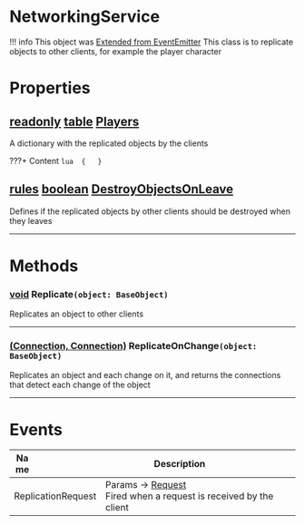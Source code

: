 # NetworkingService
!!! info 
	 This object was [Extended from EventEmitter](EventEmitter.md)
This class is to replicate objects to other clients, for example the player character
	 
 
# Properties

## [readonly](readonly.md) [table](table.md) <u>Players</u> 
A dictionary with the replicated objects by the clients
		 
???+ Content 
	```lua 
	{ 	} 
	```
## [rules](rules.md) [boolean](boolean.md) <u>DestroyObjectsOnLeave</u> 
Defines if the replicated objects by other clients should be destroyed when they leaves
	
___


# Methods

### [void](void.md) Replicate`(object: BaseObject)` 
Replicates an object to other clients

___
### [(Connection, Connection)](Connection.md) ReplicateOnChange`(object: BaseObject)` 
Replicates an object and each change on it, and returns the connections that detect each change of the object
	
___

# Events
|<div style="width:20%; max-size: 20%">Name</div>|<div style="width:80%; max-size: 80%">Description</div>|
|---|---|
|ReplicationRequest|Params -> [Request](Request.md) <br>Fired when a request is received by the client<br>|



